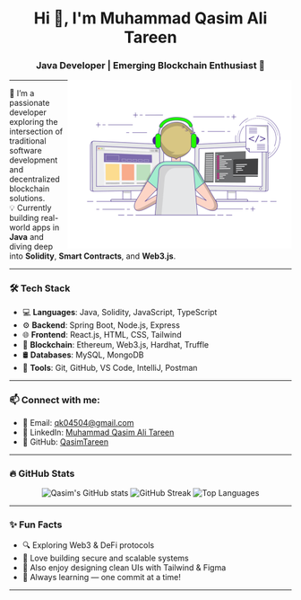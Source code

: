 <h1 align="center">Hi 👋, I'm Muhammad Qasim Ali Tareen</h1>
<h3 align="center">Java Developer | Emerging Blockchain Enthusiast 🚀</h3>

<img align="right" alt="Coding" width="400" src="https://raw.githubusercontent.com/devSouvik/devSouvik/master/gif3.gif">

---

🌱 I’m a passionate developer exploring the intersection of traditional software development and decentralized blockchain solutions.  
💡 Currently building real-world apps in **Java** and diving deep into **Solidity**, **Smart Contracts**, and **Web3.js**.  

---

### 🛠️ Tech Stack

- 💻 **Languages**: Java, Solidity, JavaScript, TypeScript  
- ⚙️ **Backend**: Spring Boot, Node.js, Express  
- 🌐 **Frontend**: React.js, HTML, CSS, Tailwind  
- 🔗 **Blockchain**: Ethereum, Web3.js, Hardhat, Truffle  
- 🛢️ **Databases**: MySQL, MongoDB  
- 🔧 **Tools**: Git, GitHub, VS Code, IntelliJ, Postman

---

### 📫 Connect with me:

- 📧 Email: [qk04504@gmail.com](mailto:qk04504@gmail.com)  
- 💼 LinkedIn: [Muhammad Qasim Ali Tareen](https://www.linkedin.com/in/muhammad-qasim-ali-tareen-6042b4288/)  
- 🔗 GitHub: [QasimTareen](https://github.com/QasimTareen)

---

### 🔥 GitHub Stats

<p align="center">
  <img src="https://github-readme-stats.vercel.app/api?username=QasimTareen&show_icons=true&theme=tokyonight" alt="Qasim's GitHub stats" />
  <img src="https://github-readme-streak-stats.herokuapp.com/?user=QasimTareen&theme=tokyonight" alt="GitHub Streak" />
  <img src="https://github-readme-stats.vercel.app/api/top-langs/?username=QasimTareen&layout=compact&theme=tokyonight" alt="Top Languages" />
</p>

---

### ✨ Fun Facts

- 🔍 Exploring Web3 & DeFi protocols  
- 🎯 Love building secure and scalable systems  
- 🎨 Also enjoy designing clean UIs with Tailwind & Figma  
- 🧠 Always learning — one commit at a time!

---



